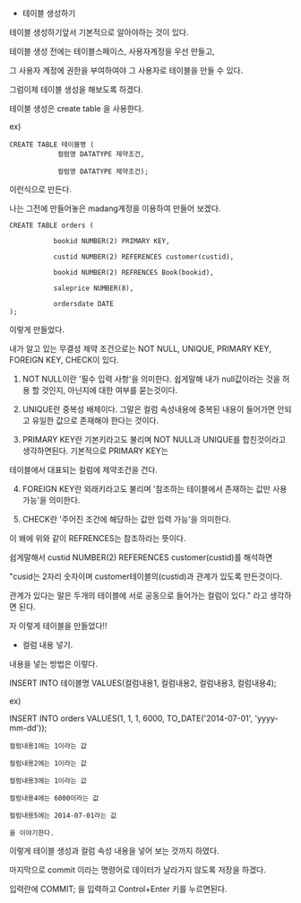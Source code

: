 ﻿* 테이블 생성하기


테이블 생성하기앞서 기본적으로 알아야하는 것이 있다.

테이블 생성 전에는 테이블스페이스, 사용자계정을 우선 만들고,

그 사용자 계정에 권한을 부여하여야 그 사용자로 테이블을 만들 수 있다.



그럼이제 테이블 생성을 해보도록 하겠다.

테이블 생성은 create table 을 사용한다.

ex)
```
CREATE TABLE 테이블명 (
            컬럼명 DATATYPE 제약조건,

            컬럼명 DATATYPE 제약조건);
```
이런식으로 만든다.

나는 그전에 만들어놓은 madang계정을 이용하여 만들어 보겠다.
```
CREATE TABLE orders (

           bookid NUMBER(2) PRIMARY KEY,

           custid NUMBER(2) REFERENCES customer(custid),

           bookid NUMBER(2) REFRENCES Book(bookid),

           saleprice NUMBER(8),

           ordersdate DATE
);
```
이렇게 만들었다.

내가 알고 있는 무결성 제약 조건으로는 NOT NULL, UNIQUE, PRIMARY KEY, FOREIGN KEY, CHECK이 있다.

1) NOT NULL이란 '필수 입력 사항'을 의미한다. 쉽게말해 내가 null값이라는 것을 허용 할 것인지, 아닌지에 대한 여부를 묻는것이다.

2) UNIQUE란 중복성 배제이다. 그말은 컬럼 속성내용에 중복된 내용이 들어가면 안되고 유일한 값으로 존재해야 한다는 것이다.

3) PRIMARY KEY란 기본키라고도 불리며 NOT NULL과 UNIQUE를 합친것이라고 생각하면된다. 기본적으로 PRIMARY KEY는

테이블에서 대표되는 컬럼에 제약조건을 건다.

4) FOREIGN KEY란 외래키라고도 불리며 '참조하는 테이블에서 존재하는 값만 사용 가능'을 의미한다.

5) CHECK란 '주어진 조건에 해당하는 값만 입력 가능'을 의미한다.

이 왜에 위와 같이 REFRENCES는 참조하라는 뜻이다.

쉽게말해서 custid NUMBER(2) REFERENCES customer(custid)를 해석하면

"cusid는 2자리 숫자이며 customer테이블의(custid)과 관계가 있도록 만든것이다.

관계가 있다는 말은 두개의 테이블에 서로 공동으로 들어가는 컬럼이 있다." 라고 생각하면 된다. 

자 이렇게 테이블을 만들었다!!


* 컬럼 내용 넣기.

내용을 넣는 방법은 이렇다.

INSERT INTO 테이블명 VALUES(컬럼내용1, 컬럼내용2, 컬럼내용3, 컬럼내용4);

ex)

INSERT INTO orders VALUES(1, 1, 1, 6000, TO_DATE('2014-07-01', 'yyyy-mm-dd'));

```
컬럼내용1에는 1이라는 값

컬럼내용2에는 1이라는 값

컬럼내용3에는 1이라는 값

컬럼내용4에는 6000이라는 값

컬럼내용5에는 2014-07-01라는 값

을 이야기한다.
```

이렇게 테이블 생성과 컬럼 속성 내용을 넣어 보는 것까지 하였다.

마지막으로 commit 이라는 명령어로 데이터가 날라가지 않도록 저장을 하겠다.

입력란에 COMMIT; 을 입력하고 Control+Enter 키를 누르면된다.





